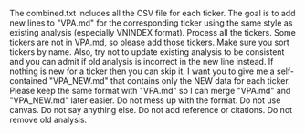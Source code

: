 The combined.txt includes all the CSV file for each ticker. The goal is to add new lines to "VPA.md" for the corresponding ticker using the same style as existing analysis (especially VNINDEX format).
Process all the tickers. Some tickers are not in VPA.md, so please add those tickers. Make sure you sort tickers by name. Also, try not to update existing analysis to be consistent and you can admit if old analysis is incorrect in the new line instead. If nothing is new for a ticker then you can skip it. 
I want you to give me a self-contained "VPA_NEW.md" that contains only the NEW data for each ticker. Please keep the same format with "VPA.md" so I can merge "VPA.md" and "VPA_NEW.md" later easier. Do not mess up with the format. Do not use canvas. Do not say anything else. Do not add reference or citations. Do not remove old analysis.